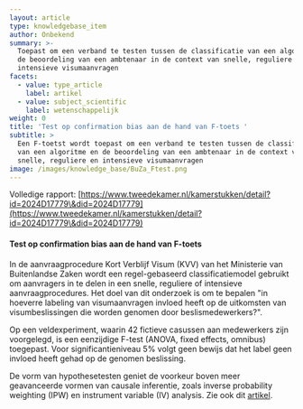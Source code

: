 ```yaml
---
layout: article
type: knowledgebase_item
author: Onbekend
summary: >-
  Toepast om een verband te testen tussen de classificatie van een algoritme en
  de beoordeling van een ambtenaar in de context van snelle, reguliere en
  intensieve visumaanvragen
facets:
  - value: type_article
    label: artikel
  - value: subject_scientific
    label: wetenschappelijk
weight: 0
title: 'Test op confirmation bias aan de hand van F-toets '
subtitle: >
  Een F-toetst wordt toepast om een verband te testen tussen de classificatie
  van een algoritme en de beoordeling van een ambtenaar in de context van
  snelle, reguliere en intensieve visumaanvragen
image: /images/knowledge_base/BuZa_Ftest.png
---
```


Volledige rapport: [https://www.tweedekamer.nl/kamerstukken/detail?id=2024D17779\&did=2024D17779](https://www.tweedekamer.nl/kamerstukken/detail?id=2024D17779\&did=2024D17779)

#### Test op confirmation bias aan de hand van F-toets

In de aanvraagprocedure Kort Verblijf Visum (KVV) van het Ministerie van Buitenlandse Zaken wordt een regel-gebaseerd classificatiemodel gebruikt om aanvragers in te delen in een snelle, reguliere of intensieve aanvraagprocedures. Het doel van dit onderzoek is om te bepalen "in hoeverre labeling van visumaanvragen invloed heeft op de uitkomsten van visumbeslissingen die worden genomen door beslismedewerkers?".

Op een veldexperiment, waarin 42 fictieve casussen aan medewerkers zijn voorgelegd, is een eenzijdige F-test (ANOVA, fixed effects, omnibus) toegepast. Voor significantieniveau 5% volgt geen bewijs dat het label geen invloed heeft gehad op de genomen beslissing.

De vorm van hypothesetesten geniet de voorkeur boven meer geavanceerde vormen van causale inferentie, zoals inverse probability weighting (IPW) en instrument variable (IV) analysis. Zie ook dit [artikel](/nl/knowledge-platform/knowledge-base/20240429_buza_sr/).
